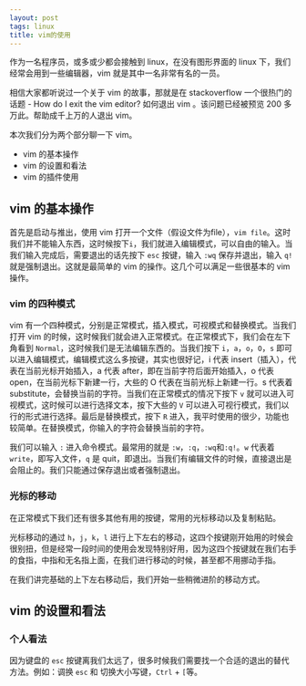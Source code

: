 ```yaml
---
layout: post
tags: linux
title: vim的使用
---
```


作为一名程序员，或多或少都会接触到 linux，在没有图形界面的 linux 下，我们经常会用到一些编辑器，vim 就是其中一名非常有名的一员。

相信大家都听说过一个关于 vim 的故事，那就是在 stackoverflow 一个很热门的话题 - How do I exit the vim editor? 如何退出 vim 。该问题已经被预览 200 多万此。帮助成千上万的人退出 vim。

本次我们分为两个部分聊一下 vim。

- vim 的基本操作
- vim 的设置和看法
- vim 的插件使用

## vim 的基本操作

首先是启动与推出，使用 vim 打开一个文件（假设文件为file），`vim file`。这时我们并不能输入东西，这时候按下`i`，我们就进入编辑模式，可以自由的输入。当我们输入完成后，需要退出的话先按下 `esc` 按键，输入 `:wq` 保存并退出，输入 `q!` 就是强制退出。这就是最简单的 vim 的操作。这几个可以满足一些很基本的 vim 操作。

### vim 的四种模式

vim 有一个四种模式，分别是正常模式，插入模式，可视模式和替换模式。当我们打开 vim 的时候，这时候我们就会进入正常模式。在正常模式下，我们会在左下角看到 `Normal`，这时候我们是无法编辑东西的。当我们按下 `i`，`a`，`o`，`O`，`s` 即可以进入编辑模式，编辑模式这么多按键，其实也很好记，i 代表 insert（插入），代表在当前光标开始插入，a 代表 after，即在当前字符后面开始插入，o 代表 open，在当前光标下新建一行，大些的 O  代表在当前光标上新建一行。s 代表着 substitute，会替换当前的字符。当我们在正常模式的情况下按下 `v` 就可以进入可视模式，这时候可以进行选择文本，按下大些的 `V` 可以进入可视行模式，我们以行的形式进行选择。最后是替换模式，按下 `R` 进入，我平时使用的很少，功能也较简单。在替换模式，你输入的字符会替换当前的字符。

我们可以输入 `:`  进入命令模式。最常用的就是 `:w`，`:q`，`:wq`和`:q!`。`w` 代表着 `write`，即写入文件，`q` 是 quit，即退出。当我们有编辑文件的时候，直接退出是会阻止的。我们只能通过保存退出或者强制退出。

### 光标的移动

在正常模式下我们还有很多其他有用的按键，常用的光标移动以及复制粘贴。

光标移动的通过 `h`，`j`，`k`，`l` 进行上下左右的移动，这四个按键刚开始用的时候会很别扭，但是经常一段时间的使用会发现特别好用，因为这四个按键就在我们右手的食指，中指和无名指上面，在我们进行移动的时候，甚至都不用挪动手指。

在我们讲完基础的上下左右移动后，我们开始一些稍微进阶的移动方式。

## vim 的设置和看法

### 个人看法

因为键盘的 `esc` 按键离我们太远了，很多时候我们需要找一个合适的退出的替代方法。例如：调换 `esc` 和 切换大小写键，`Ctrl` + `[`等。
